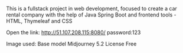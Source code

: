 This is a fullstack project in web development, focused to create a car rental company with the help of Java Spring Boot and frontend tools - HTML, Thymeleaf and CSS

Open the link: http://51.107.208.115:8080/
password:123

Image used:
Base model Midjourney 5.2
License Free
